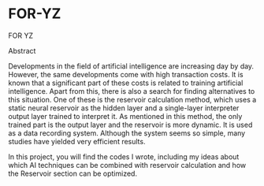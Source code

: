# FOR-YZ
FOR YZ

Abstract

Developments in the field of artificial intelligence are increasing day by day. However, the same developments come with high transaction costs. It is known that a significant part of these costs is related to training artificial intelligence.  Apart from this, there is also a search for finding alternatives to this situation. One of these is the reservoir calculation method, which uses a static neural reservoir as the hidden layer and a single-layer interpreter output layer trained to interpret it. As mentioned in this method, the only trained part is the output layer and the reservoir is more dynamic. It is used as a data recording system. Although the system seems so simple, many studies have yielded very efficient results.

In this project, you will find the codes I wrote, including my ideas about which AI techniques can be combined with reservoir calculation and how the Reservoir section can be optimized.
